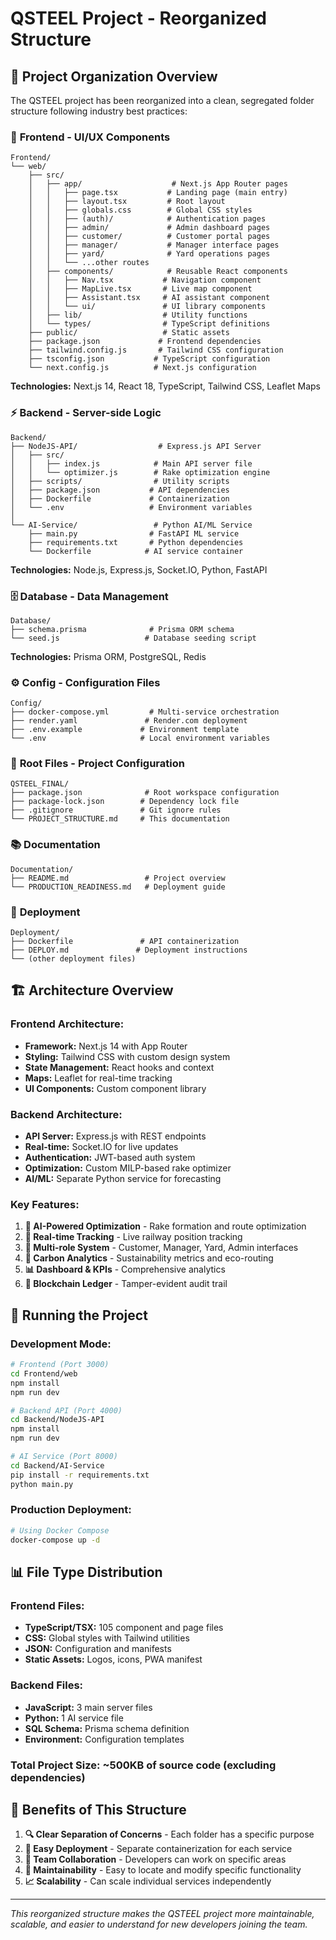 # QSTEEL Project - Reorganized Structure

## 📁 Project Organization Overview

The QSTEEL project has been reorganized into a clean, segregated folder structure following industry best practices:

### 🎨 **Frontend** - UI/UX Components
```
Frontend/
└── web/
    ├── src/
    │   ├── app/                    # Next.js App Router pages
    │   │   ├── page.tsx           # Landing page (main entry)
    │   │   ├── layout.tsx         # Root layout
    │   │   ├── globals.css        # Global CSS styles
    │   │   ├── (auth)/            # Authentication pages
    │   │   ├── admin/             # Admin dashboard pages
    │   │   ├── customer/          # Customer portal pages
    │   │   ├── manager/           # Manager interface pages
    │   │   ├── yard/              # Yard operations pages
    │   │   └── ...other routes
    │   ├── components/            # Reusable React components
    │   │   ├── Nav.tsx           # Navigation component
    │   │   ├── MapLive.tsx       # Live map component
    │   │   ├── Assistant.tsx     # AI assistant component
    │   │   └── ui/               # UI library components
    │   ├── lib/                  # Utility functions
    │   └── types/                # TypeScript definitions
    ├── public/                   # Static assets
    ├── package.json             # Frontend dependencies
    ├── tailwind.config.js       # Tailwind CSS configuration
    ├── tsconfig.json           # TypeScript configuration
    └── next.config.js          # Next.js configuration
```

**Technologies:** Next.js 14, React 18, TypeScript, Tailwind CSS, Leaflet Maps

### ⚡ **Backend** - Server-side Logic
```
Backend/
├── NodeJS-API/                  # Express.js API Server
│   ├── src/
│   │   ├── index.js            # Main API server file
│   │   └── optimizer.js        # Rake optimization engine
│   ├── scripts/                # Utility scripts
│   ├── package.json           # API dependencies
│   ├── Dockerfile             # Containerization
│   └── .env                   # Environment variables
│
└── AI-Service/                 # Python AI/ML Service
    ├── main.py                # FastAPI ML service
    ├── requirements.txt       # Python dependencies
    └── Dockerfile            # AI service container
```

**Technologies:** Node.js, Express.js, Socket.IO, Python, FastAPI

### 🗄️ **Database** - Data Management
```
Database/
├── schema.prisma              # Prisma ORM schema
└── seed.js                   # Database seeding script
```

**Technologies:** Prisma ORM, PostgreSQL, Redis

### ⚙️ **Config** - Configuration Files
```
Config/
├── docker-compose.yml         # Multi-service orchestration
├── render.yaml               # Render.com deployment
├── .env.example             # Environment template
└── .env                     # Local environment variables
```

### 🔧 **Root Files** - Project Configuration
```
QSTEEL_FINAL/
├── package.json              # Root workspace configuration
├── package-lock.json        # Dependency lock file
├── .gitignore               # Git ignore rules
└── PROJECT_STRUCTURE.md     # This documentation
```

### 📚 **Documentation**
```
Documentation/
├── README.md                 # Project overview
└── PRODUCTION_READINESS.md   # Deployment guide
```

### 🚀 **Deployment**
```
Deployment/
├── Dockerfile               # API containerization
├── DEPLOY.md               # Deployment instructions
└── (other deployment files)
```

## 🏗️ **Architecture Overview**

### **Frontend Architecture:**
- **Framework:** Next.js 14 with App Router
- **Styling:** Tailwind CSS with custom design system
- **State Management:** React hooks and context
- **Maps:** Leaflet for real-time tracking
- **UI Components:** Custom component library

### **Backend Architecture:**
- **API Server:** Express.js with REST endpoints
- **Real-time:** Socket.IO for live updates
- **Authentication:** JWT-based auth system
- **Optimization:** Custom MILP-based rake optimizer
- **AI/ML:** Separate Python service for forecasting

### **Key Features:**
1. **🤖 AI-Powered Optimization** - Rake formation and route optimization
2. **📍 Real-time Tracking** - Live railway position tracking
3. **👥 Multi-role System** - Customer, Manager, Yard, Admin interfaces
4. **🌱 Carbon Analytics** - Sustainability metrics and eco-routing
5. **📊 Dashboard & KPIs** - Comprehensive analytics
6. **🔗 Blockchain Ledger** - Tamper-evident audit trail

## 🚀 **Running the Project**

### **Development Mode:**
```bash
# Frontend (Port 3000)
cd Frontend/web
npm install
npm run dev

# Backend API (Port 4000)
cd Backend/NodeJS-API
npm install
npm run dev

# AI Service (Port 8000)
cd Backend/AI-Service
pip install -r requirements.txt
python main.py
```

### **Production Deployment:**
```bash
# Using Docker Compose
docker-compose up -d
```

## 📊 **File Type Distribution**

### **Frontend Files:**
- **TypeScript/TSX:** 105 component and page files
- **CSS:** Global styles with Tailwind utilities
- **JSON:** Configuration and manifests
- **Static Assets:** Logos, icons, PWA manifest

### **Backend Files:**
- **JavaScript:** 3 main server files
- **Python:** 1 AI service file
- **SQL Schema:** Prisma schema definition
- **Environment:** Configuration templates

### **Total Project Size:** ~500KB of source code (excluding dependencies)

## 🎯 **Benefits of This Structure**

1. **🔍 Clear Separation of Concerns** - Each folder has a specific purpose
2. **🚀 Easy Deployment** - Separate containerization for each service
3. **👥 Team Collaboration** - Developers can work on specific areas
4. **🔧 Maintainability** - Easy to locate and modify specific functionality
5. **📈 Scalability** - Can scale individual services independently

---

*This reorganized structure makes the QSTEEL project more maintainable, scalable, and easier to understand for new developers joining the team.*